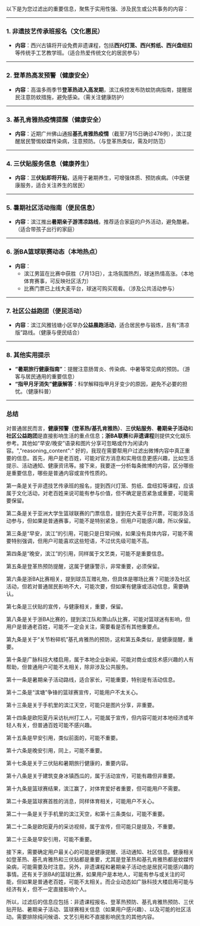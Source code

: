 

以下是为您过滤出的重要信息，聚焦于实用性强、涉及民生或公共事务的内容：

---

### **1. 非遗技艺传承班报名（文化惠民）**  
- **内容**：西兴古镇将开设免费非遗课程，包括**西兴灯笼、西兴剪纸、西兴盘纽扣**等传统手工艺教学班。（适合热爱传统文化的居民参与）

---

### **2. 登革热高发预警（健康安全）**  
- **内容**：高温多雨季节**登革热进入高发期**，滨江疾控发布防蚊防病指南，提醒居民注意防蚊措施，避免感染。（需关注健康防护）

---

### **3. 基孔肯雅热疫情提醒（健康安全）**  
- **内容**：近期广州佛山通报**基孔肯雅热疫情**（截至7月15日确诊478例），滨江提醒居民警惕蚊媒传染病，注意预防。（与登革热类似，需及时防范）

---

### **4. 三伏贴服务信息（健康养生）**  
- **内容**：**三伏贴即将开贴**，适用于暑期养生，可增强体质、预防疾病。（中医健康服务，适合关注养生的居民）

---

### **5. 暑期社区活动指南（便民信息）**  
- **内容**：滨江推出**暑期亲子游清凉路线**，推荐适合家庭的户外活动，避免酷暑。（适合带孩子出行的家庭）

---

### **6. 浙BA篮球联赛动态（本地热点）**  
- **内容**：  
  - 滨江男篮在比赛中获胜（7月13日），主场氛围热烈，球迷热情高涨。（本地体育赛事，可反映社区活力）  
  - 比赛门票已上线大麦平台，球迷可购买观看。（涉及公共活动参与）

---

### **7. 社区公益跑团（便民活动）**  
- **内容**：滨江风雅钱塘小区举办**公益晨跑活动**，适合居民参与锻炼，且有“清凉版”路线。（健康与便民结合）

---

### **8. 其他实用提示**  
- **“暑期旅行健康指南”**：提醒注意肠胃炎、传染病、中暑等常见病的预防。（游客与居民通用的重要信息）  
- **“指甲月牙消失”健康解答**：科学解释指甲月牙变少的原因，避免不必要的担忧。（健康科普）

---

### **总结**  
对普通居民而言，**健康预警（登革热/基孔肯雅热）**、**三伏贴服务**、**暑期亲子活动**和**社区公益跑团**是直接影响生活的重点信息；**浙BA联赛**和**非遗课程**则提供文化娱乐参考。其他如“早安/晚安”语录和图片分享可忽略或作为闲读内容。","reasoning_content":"
好的，我现在需要帮用户过滤出微博内容中真正重要的信息。首先，用户是老百姓，可能对官方消息和实用信息更感兴趣，比如生活提示、活动通知、健康资讯等。接下来，我要逐一分析每条微博的内容，区分哪些是重要信息，哪些是普通内容或宣传性质的。

第一条是关于非遗技艺传承班的报名，提到西兴灯笼、剪纸、盘纽扣等课程，应该属于文化活动，对老百姓来说可能有参与价值，但不确定是否紧急或重要，可能需要保留。

第二条是关于亚洲大学生篮球联赛的门票信息，提到在大麦平台开票，可能涉及活动参与，但如果是普通赛事，可能不是特别紧急，但用户可能感兴趣，所以保留。

第三条是“早安，滨江”的引用，可能只是日常问候，如果没有具体内容，可能不需要特别强调，但用户可能喜欢这些短语，不过优先级可能不高。

第四条是“晚安，滨江”的引用，同样属于文艺类，可能不是重要信息。

第五条是登革热预防提醒，这属于健康警示，非常重要，必须保留。

第六条是浙BA比赛相关，提到球员互赠礼物，但具体是哪场比赛？可能涉及社区活动，但若对普通居民影响不大，可能次要，但如果有健康或活动信息，需要确认。

第七条是三伏贴的宣传，与健康相关，重要，保留。

第八条是关于浙BA比赛的，提到滨江队和萧山队比赛，可能对篮球迷有影响，但用户是普通老百姓，可能不一定会关注，需要看是否有其他重要点。

第九条是关于“关节粉碎机”基孔肯雅热的预防，这和第五条类似，是健康提醒，重要。

第十条是广脉科技大楼启用，属于本地企业新闻，可能对商业或技术感兴趣的人有帮助，但普通用户可能不太相关，除非涉及公共服务。

第十一条是暑期亲子活动路线，适合家长，可能重要，特别是有活动信息。

第十二条是“滨塘”争锋的篮球赛宣传，可能用户不太关心。

第十三条是关于手机里的滨江天空，可能只是图片分享，非重要。

第十四条是欧阳夏丹采访杭州打工人，可能属于宣传，但内容可能对本地经济或年轻人有关，但普通百姓可能不感兴趣。

第十五条是早安引用，类似前面的，可能不重要。

第十六条是晚安引用，同上，可能不重要。

第十七条是关于三伏贴和暑期旅行健康的，重要内容。

第十八条是关于建筑变身冰镇西瓜的，属于活动宣传，可能有趣但非重要。

第十九条是篮球赛结果，滨江赢了，对体育爱好者重要，但可能用户不需要。

第二十条是篮球赛首胜的消息，同样体育相关，可能用户不关心。

第二十一条是关于手机里的滨江天空，和第十三条类似，可能不重要。

第二十二条是欧阳夏丹的采访视频，属于宣传，但可能只是提及，不重要。

第二十三条是早安引用，可能不重要。

接下来，需要确定用户最关心的可能是健康提醒、活动通知、社区信息。健康相关如登革热、基孔肯雅热和三伏贴都是重要，尤其是登革热和基孔肯雅热都是蚊媒传染病，可能需要及时注意。另外，非遗课程和暑期亲子活动也是居民可能感兴趣的事情。还有关于浙BA的篮球比赛，如果用户是本地人，可能有参与或关注的可能，但如果是普通老百姓，可能不太相关。而企业动态如广脉科技大楼启用可能与经济有关，但不一定直接影响个人。

所以，过滤后的信息应包括：非遗课程报名、登革热预防、基孔肯雅热预防、三伏贴开贴、暑期亲子活动、篮球赛相关信息（如果用户感兴趣）、以及可能的社区活动。需要排除纯问候语、文艺引用和不直接影响民生的其他内容。
